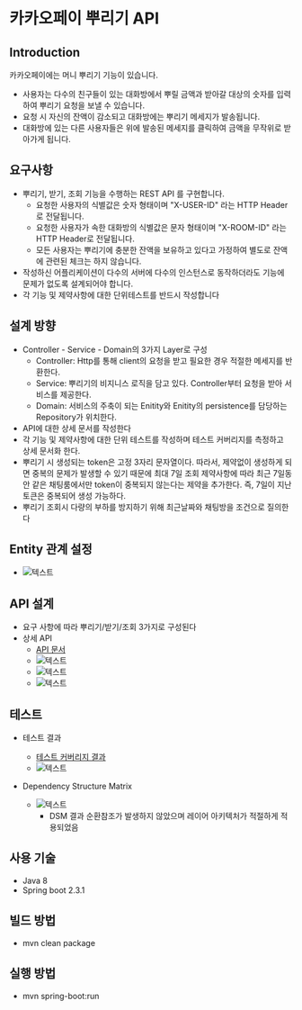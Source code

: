 # 카카오페이 뿌리기 API

## Introduction

카카오페이에는 머니 뿌리기 기능이 있습니다.
- 사용자는 다수의 친구들이 있는 대화방에서 뿌릴 금액과 받아갈 대상의 숫자를
입력하여 뿌리기 요청을 보낼 수 있습니다.
- 요청 시 자신의 잔액이 감소되고 대화방에는 뿌리기 메세지가 발송됩니다.
- 대화방에 있는 다른 사용자들은 위에 발송된 메세지를 클릭하여 금액을 무작위로
받아가게 됩니다.

## 요구사항

- 뿌리기, 받기, 조회 기능을 수행하는 REST API 를 구현합니다.
    - 요청한 사용자의 식별값은 숫자 형태이며 "X-USER-ID" 라는 HTTP Header로
전달됩니다.
    - 요청한 사용자가 속한 대화방의 식별값은 문자 형태이며 "X-ROOM-ID" 라는
HTTP Header로 전달됩니다.
    - 모든 사용자는 뿌리기에 충분한 잔액을 보유하고 있다고 가정하여 별도로
잔액에 관련된 체크는 하지 않습니다.
- 작성하신 어플리케이션이 다수의 서버에 다수의 인스턴스로 동작하더라도 기능에
문제가 없도록 설계되어야 합니다.
- 각 기능 및 제약사항에 대한 단위테스트를 반드시 작성합니다

## 설계 방향

- Controller - Service - Domain의 3가지 Layer로 구성 
    - Controller: Http를 통해 client의 요청을 받고 필요한 경우 적절한 메세지를 반환한다.
    - Service: 뿌리기의 비지니스 로직을 담고 있다. Controller부터 요청을 받아 서비스를 제공한다.
    - Domain: 서비스의 주축이 되는 Enitity와 Enitity의 persistence를 담당하는 Repository가 위치한다.
- API에 대한 상세 문서를 작성한다
- 각 기능 및 제약사항에 대한 단위 테스트를 작성하며 테스트 커버리지를 측정하고 상세 문서화 한다.
- 뿌리기 시 생성되는 token은 고정 3자리 문자열이다. 
따라서, 제약없이 생성하게 되면 중복의 문제가 발생할 수 있기 때문에 최대 7일 조회 제약사항에 따라 
최근 7일동안 같은 채팅룸에서만 token이 중복되지 않는다는 제약을 추가한다. 즉, 7일이 지난 토큰은 중복되어 생성 가능하다.
- 뿌리기 조회시 다량의 부하를 방지하기 위해 최근날짜와 채팅방을 조건으로 질의한다

## Entity 관계 설정

- ![텍스트](er.png)
    
## API 설계

- 요구 사항에 따라 뿌리기/받기/조회 3가지로 구성된다
- 상세 API
    - [API 문서](https://github.com/v0o0v/kakaopayMoneyDistribution/blob/master/api-guide.html)
    - ![텍스트](api1.PNG)
    - ![텍스트](api2.PNG)
    - ![텍스트](api3.PNG)
   

## 테스트

- 테스트 결과
    - [테스트 커버리지 결과](https://github.com/v0o0v/kakaopayMoneyDistribution/blob/master/testCoverageAnalysis/index.html)
    - ![텍스트](testCoverage.PNG)
    
- Dependency Structure Matrix
    
    - ![텍스트](dsm.PNG)
        - DSM 결과 순환참조가 발생하지 않았으며 레이어 아키텍처가 적절하게 적용되었음
## 사용 기술
- Java 8
- Spring boot 2.3.1

## 빌드 방법
- mvn clean package

## 실행 방법
- mvn spring-boot:run 

    

    


